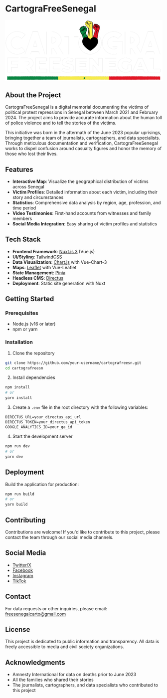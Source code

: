 # CartograFreeSenegal

![CartograFreeSenegal Logo](/public/logo.png)

## About the Project

CartograFreeSenegal is a digital memorial documenting the victims of political protest repressions in Senegal between March 2021 and February 2024. The project aims to provide accurate information about the human toll of police violence and to tell the stories of the victims.

This initiative was born in the aftermath of the June 2023 popular uprisings, bringing together a team of journalists, cartographers, and data specialists. Through meticulous documentation and verification, CartograFreeSenegal works to dispel confusion around casualty figures and honor the memory of those who lost their lives.

## Features

- **Interactive Map**: Visualize the geographical distribution of victims across Senegal
- **Victim Profiles**: Detailed information about each victim, including their story and circumstances
- **Statistics**: Comprehensive data analysis by region, age, profession, and time period
- **Video Testimonies**: First-hand accounts from witnesses and family members
- **Social Media Integration**: Easy sharing of victim profiles and statistics

## Tech Stack

- **Frontend Framework**: [Nuxt.js 3](https://nuxt.com/) (Vue.js)
- **UI/Styling**: [TailwindCSS](https://tailwindcss.com/)
- **Data Visualization**: [Chart.js](https://www.chartjs.org/) with Vue-Chart-3
- **Maps**: [Leaflet](https://leafletjs.com/) with Vue-Leaflet
- **State Management**: [Pinia](https://pinia.vuejs.org/)
- **Headless CMS**: [Directus](https://directus.io/)
- **Deployment**: Static site generation with Nuxt

## Getting Started

### Prerequisites

- Node.js (v16 or later)
- npm or yarn

### Installation

1. Clone the repository
```bash
git clone https://github.com/your-username/cartografreesn.git
cd cartografreesn
```

2. Install dependencies
```bash
npm install
# or
yarn install
```

3. Create a `.env` file in the root directory with the following variables:
```
DIRECTUS_URL=your_directus_api_url
DIRECTUS_TOKEN=your_directus_api_token
GOOGLE_ANALYTICS_ID=your_ga_id
```

4. Start the development server
```bash
npm run dev
# or
yarn dev
```

## Deployment

Build the application for production:
```bash
npm run build
# or
yarn build
```

## Contributing

Contributions are welcome! If you'd like to contribute to this project, please contact the team through our social media channels.

## Social Media

- [Twitter/X](https://x.com/CartoFreeSn)
- [Facebook](https://www.facebook.com/CartoFreeSn)
- [Instagram](https://www.instagram.com/cartofreesn/)
- [TikTok](https://www.tiktok.com/@cartofreesn)

## Contact

For data requests or other inquiries, please email: [freesenegalcarto@gmail.com](mailto:freesenegalcarto@gmail.com)

## License

This project is dedicated to public information and transparency. All data is freely accessible to media and civil society organizations.

## Acknowledgments

- Amnesty International for data on deaths prior to June 2023
- All the families who shared their stories
- The journalists, cartographers, and data specialists who contributed to this project
